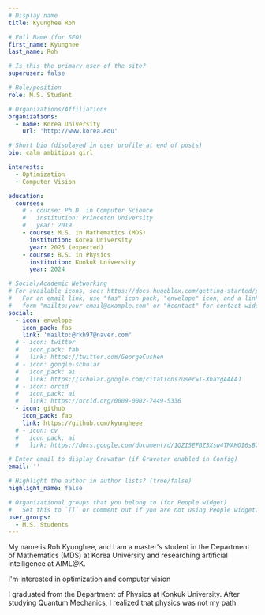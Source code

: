 ```yaml
---
# Display name
title: Kyunghee Roh

# Full Name (for SEO)
first_name: Kyunghee
last_name: Roh

# Is this the primary user of the site?
superuser: false

# Role/position
role: M.S. Student

# Organizations/Affiliations
organizations:
  - name: Korea University
    url: 'http://www.korea.edu'

# Short bio (displayed in user profile at end of posts)
bio: calm ambitious girl

interests:
  - Optimization
  - Computer Vision

education:
  courses:
    # - course: Ph.D. in Computer Science
    #   institution: Princeton University
    #   year: 2019
    - course: M.S. in Mathematics (MDS)
      institution: Korea University
      year: 2025 (expected)
    - course: B.S. in Physics
      institution: Konkuk University
      year: 2024

# Social/Academic Networking
# For available icons, see: https://docs.hugoblox.com/getting-started/page-builder/#icons
#   For an email link, use "fas" icon pack, "envelope" icon, and a link in the
#   form "mailto:your-email@example.com" or "#contact" for contact widget.
social:
  - icon: envelope
    icon_pack: fas
    link: 'mailto:@rkh97@naver.com'
  # - icon: twitter
  #   icon_pack: fab
  #   link: https://twitter.com/GeorgeCushen
  # - icon: google-scholar
  #   icon_pack: ai
  #   link: https://scholar.google.com/citations?user=I-XhaYgAAAAJ
  # - icon: orcid
  #   icon_pack: ai
  #   link: https://orcid.org/0009-0002-7449-5336
  - icon: github
    icon_pack: fab
    link: https://github.com/kyungheee
  # - icon: cv
  #   icon_pack: ai
  #   link: https://docs.google.com/document/d/1QZI5EFBZ3Xsw4TMAHOI6sB7T_JsBC7y4UUIAGhU-sXo/edit?usp=sharing

# Enter email to display Gravatar (if Gravatar enabled in Config)
email: ''

# Highlight the author in author lists? (true/false)
highlight_name: false

# Organizational groups that you belong to (for People widget)
#   Set this to `[]` or comment out if you are not using People widget.
user_groups:
  - M.S. Students
---
```


<!-- 짧은 자기소개 -->
My name is Roh Kyunghee, and I am a master's student in the Department of Mathematics (MDS) at Korea University and researching artificial intelligence at AIML@K. 


<!-- 연구분야/주제 관심사 소개 -->
I'm interested in optimization and computer vision


<!-- 그 외의 것/trivia -->
I graduated from the Department of Physics at Konkuk University. After studying Quantum Mechanics, I realized that physics was not my path. 